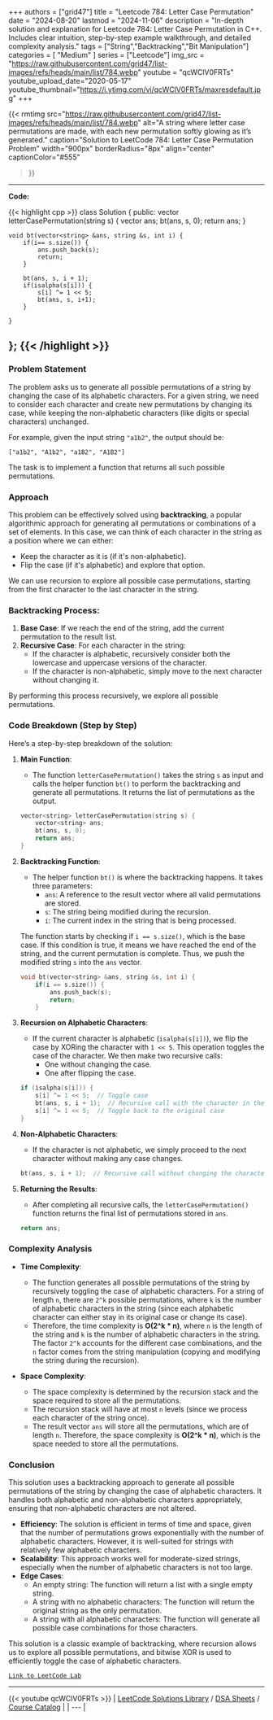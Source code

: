 
+++
authors = ["grid47"]
title = "Leetcode 784: Letter Case Permutation"
date = "2024-08-20"
lastmod = "2024-11-06"
description = "In-depth solution and explanation for Leetcode 784: Letter Case Permutation in C++. Includes clear intuition, step-by-step example walkthrough, and detailed complexity analysis."
tags = ["String","Backtracking","Bit Manipulation"]
categories = [
    "Medium"
]
series = ["Leetcode"]
img_src = "https://raw.githubusercontent.com/grid47/list-images/refs/heads/main/list/784.webp"
youtube = "qcWClV0FRTs"
youtube_upload_date="2020-05-17"
youtube_thumbnail="https://i.ytimg.com/vi/qcWClV0FRTs/maxresdefault.jpg"
+++


{{< rmtimg 
    src="https://raw.githubusercontent.com/grid47/list-images/refs/heads/main/list/784.webp" 
    alt="A string where letter case permutations are made, with each new permutation softly glowing as it’s generated."
    caption="Solution to LeetCode 784: Letter Case Permutation Problem"
    width="900px"
    borderRadius="8px"
    align="center" 
    captionColor="#555"
>}}
---
**Code:**

{{< highlight cpp >}}
class Solution {
public:
    vector<string> letterCasePermutation(string s) {
        vector<string> ans;
        bt(ans, s, 0);
        return ans;
    }
    
    void bt(vector<string> &ans, string &s, int i) {
        if(i== s.size()) {
            ans.push_back(s);
            return;
        }
        
        bt(ans, s, i + 1);
        if(isalpha(s[i])) {
            s[i] ^= 1 << 5;
            bt(ans, s, i+1);
        }
        
    }
};
{{< /highlight >}}
---

### Problem Statement

The problem asks us to generate all possible permutations of a string by changing the case of its alphabetic characters. For a given string, we need to consider each character and create new permutations by changing its case, while keeping the non-alphabetic characters (like digits or special characters) unchanged. 

For example, given the input string `"a1b2"`, the output should be:

```
["a1b2", "A1b2", "a1B2", "A1B2"]
```

The task is to implement a function that returns all such possible permutations.

### Approach

This problem can be effectively solved using **backtracking**, a popular algorithmic approach for generating all permutations or combinations of a set of elements. In this case, we can think of each character in the string as a position where we can either:

- Keep the character as it is (if it's non-alphabetic).
- Flip the case (if it's alphabetic) and explore that option.

We can use recursion to explore all possible case permutations, starting from the first character to the last character in the string. 

### Backtracking Process:

1. **Base Case**: If we reach the end of the string, add the current permutation to the result list.
2. **Recursive Case**: For each character in the string:
   - If the character is alphabetic, recursively consider both the lowercase and uppercase versions of the character. 
   - If the character is non-alphabetic, simply move to the next character without changing it.
   
By performing this process recursively, we explore all possible permutations.

### Code Breakdown (Step by Step)

Here’s a step-by-step breakdown of the solution:

1. **Main Function**:
   - The function `letterCasePermutation()` takes the string `s` as input and calls the helper function `bt()` to perform the backtracking and generate all permutations. It returns the list of permutations as the output.
   
   ```cpp
   vector<string> letterCasePermutation(string s) {
       vector<string> ans;
       bt(ans, s, 0);
       return ans;
   }
   ```

2. **Backtracking Function**:
   - The helper function `bt()` is where the backtracking happens. It takes three parameters:
     - `ans`: A reference to the result vector where all valid permutations are stored.
     - `s`: The string being modified during the recursion.
     - `i`: The current index in the string that is being processed.
   
   The function starts by checking if `i == s.size()`, which is the base case. If this condition is true, it means we have reached the end of the string, and the current permutation is complete. Thus, we push the modified string `s` into the `ans` vector.
   
   ```cpp
   void bt(vector<string> &ans, string &s, int i) {
       if(i == s.size()) {
           ans.push_back(s);
           return;
       }
   ```

3. **Recursion on Alphabetic Characters**:
   - If the current character is alphabetic (`isalpha(s[i])`), we flip the case by XORing the character with `1 << 5`. This operation toggles the case of the character. We then make two recursive calls:
     - One without changing the case.
     - One after flipping the case.
   
   ```cpp
   if (isalpha(s[i])) {
       s[i] ^= 1 << 5;  // Toggle case
       bt(ans, s, i + 1);  // Recursive call with the character in the new case
       s[i] ^= 1 << 5;  // Toggle back to the original case
   }
   ```

4. **Non-Alphabetic Characters**:
   - If the character is not alphabetic, we simply proceed to the next character without making any case changes.
   
   ```cpp
   bt(ans, s, i + 1);  // Recursive call without changing the character
   ```

5. **Returning the Results**:
   - After completing all recursive calls, the `letterCasePermutation()` function returns the final list of permutations stored in `ans`.

   ```cpp
   return ans;
   ```

### Complexity Analysis

- **Time Complexity**:
  - The function generates all possible permutations of the string by recursively toggling the case of alphabetic characters. For a string of length `n`, there are `2^k` possible permutations, where `k` is the number of alphabetic characters in the string (since each alphabetic character can either stay in its original case or change its case).
  - Therefore, the time complexity is **O(2^k * n)**, where `n` is the length of the string and `k` is the number of alphabetic characters in the string. The factor `2^k` accounts for the different case combinations, and the `n` factor comes from the string manipulation (copying and modifying the string during the recursion).
  
- **Space Complexity**:
  - The space complexity is determined by the recursion stack and the space required to store all the permutations.
  - The recursion stack will have at most `n` levels (since we process each character of the string once).
  - The result vector `ans` will store all the permutations, which are of length `n`. Therefore, the space complexity is **O(2^k * n)**, which is the space needed to store all the permutations.

### Conclusion

This solution uses a backtracking approach to generate all possible permutations of the string by changing the case of alphabetic characters. It handles both alphabetic and non-alphabetic characters appropriately, ensuring that non-alphabetic characters are not altered.

- **Efficiency**: The solution is efficient in terms of time and space, given that the number of permutations grows exponentially with the number of alphabetic characters. However, it is well-suited for strings with relatively few alphabetic characters.
- **Scalability**: This approach works well for moderate-sized strings, especially when the number of alphabetic characters is not too large.
- **Edge Cases**:
  - An empty string: The function will return a list with a single empty string.
  - A string with no alphabetic characters: The function will return the original string as the only permutation.
  - A string with all alphabetic characters: The function will generate all possible case combinations for those characters.

This solution is a classic example of backtracking, where recursion allows us to explore all possible permutations, and bitwise XOR is used to efficiently toggle the case of alphabetic characters.

[`Link to LeetCode Lab`](https://leetcode.com/problems/letter-case-permutation/description/)

---
{{< youtube qcWClV0FRTs >}}
| [LeetCode Solutions Library](https://grid47.xyz/leetcode/) / [DSA Sheets](https://grid47.xyz/sheets/) / [Course Catalog](https://grid47.xyz/courses/) |
| --- |

